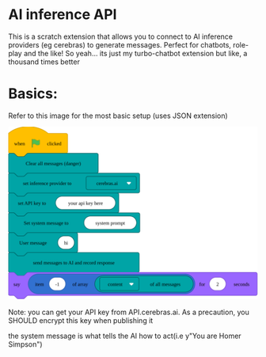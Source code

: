 # AI inference API
This is a scratch extension that allows you to connect to AI inference providers (eg cerebras) to generate messages. Perfect for chatbots, role-play and the like!
So yeah... its just my turbo-chatbot extension but like, a thousand times better
# Basics:
Refer to this image for the most basic setup (uses JSON extension)

![Example Blocks](https://raw.githubusercontent.com/Hyperlotl/AI-inference-API/91bf4598e94e009717bddd9360b5fd751addbc6f/example-blocks.svg)



Note: you can get your API key from API.cerebras.ai. As a precaution, you SHOULD encrypt this key when publishing it



the system message is what tells the AI how to act(i.e y"You are Homer Simpson")
